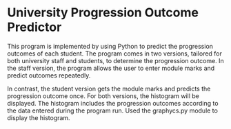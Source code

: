 # University Progression Outcome Predictor
This program is implemented by using Python to predict the progression outcomes of each student. The program comes in two versions, tailored for both university staff and students, to determine the progression outcome. In the staff version, the program allows the user to enter module marks and predict outcomes repeatedly. 

In contrast, the student version gets the module marks and predicts the progression outcome once. For both versions, the histogram will be displayed. The histogram includes the progression outcomes according to the data entered during the program run. Used the graphycs.py module to display the histogram.
